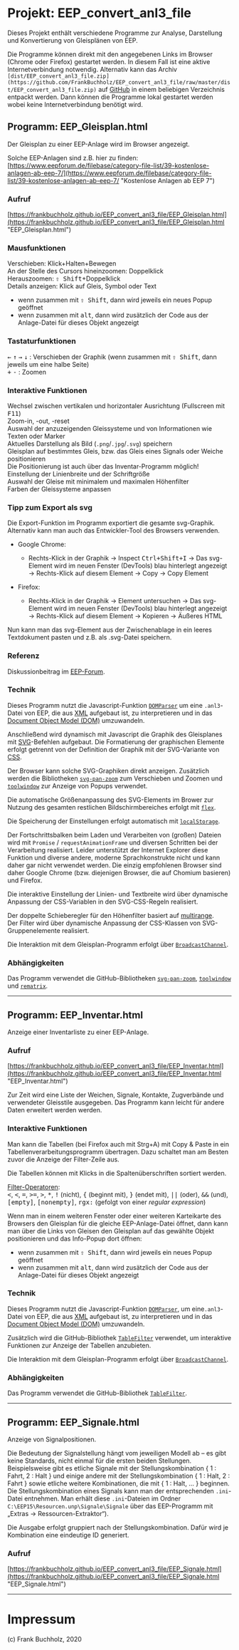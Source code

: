 # Projekt: EEP_convert_anl3_file

Dieses Projekt enthält verschiedene Programme zur Analyse, Darstellung und Konvertierung von Gleisplänen von EEP.

Die Programme können direkt mit den angegebenen Links im Browser (Chrome oder Firefox) gestartet werden. In diesem Fall ist eine aktive Internetverbindung notwendig.
Alternativ kann das Archiv `[dist/EEP_convert_anl3_file.zip](https://github.com/FrankBuchholz/EEP_convert_anl3_file/raw/master/dist/EEP_convert_anl3_file.zip)` auf [GitHub](https://github.com/FrankBuchholz/EEP_convert_anl3_file) in einem beliebigen Verzeichnis entpackt werden. Dann können die Programme lokal gestartet werden wobei keine Internetverbindung benötigt wird.

## Programm: EEP_Gleisplan.html
Der Gleisplan zu einer EEP-Anlage wird im Browser angezeigt.

Solche EEP-Anlagen sind z.B. hier zu finden:<br>
[https://www.eepforum.de/filebase/category-file-list/39-kostenlose-anlagen-ab-eep-7/](https://www.eepforum.de/filebase/category-file-list/39-kostenlose-anlagen-ab-eep-7/ "Kostenlose Anlagen ab EEP 7")

### Aufruf
[https://frankbuchholz.github.io/EEP_convert_anl3_file/EEP_Gleisplan.html](https://frankbuchholz.github.io/EEP_convert_anl3_file/EEP_Gleisplan.html "EEP_Gleisplan.html")

### Mausfunktionen 
Verschieben: Klick+Halten+Bewegen<br>
An der Stelle des Cursors hineinzoomen: Doppelklick<br>
Herauszoomen: <kbd>&#x21E7; Shift</kbd>+Doppelklick<br>
Details anzeigen: Klick auf Gleis, Symbol oder Text
- wenn zusammen mit <kbd>&#x21E7; Shift</kbd>, dann wird jeweils ein neues Popup geöffnet
- wenn zusammen mit <kbd>alt</kbd>, dann wird zusätzlich der Code aus der Anlage-Datei für dieses Objekt angezeigt

### Tastaturfunktionen
<kbd>&larr;</kbd> <kbd>&uarr;</kbd> <kbd>&rarr;</kbd> <kbd>&darr;</kbd> : Verschieben der Graphik (wenn zusammen mit <kbd>&#x21E7; Shift</kbd>, dann jeweils um eine halbe Seite)<br>
<kbd>+</kbd> <kbd>-</kbd> : Zoomen

### Interaktive Funktionen
Wechsel zwischen vertikalen und horizontaler Ausrichtung (Fullscreen mit <kbd>F11</kbd>)<br>
Zoom-in, -out, -reset<br>
Auswahl der anzuzeigenden Gleissysteme und von Informationen wie Texten oder Marker<br>
Aktuelles Darstellung als Bild (`.png`/`.jpg`/`.svg`) speichern<br>
Gleisplan auf bestimmtes Gleis, bzw. das Gleis eines Signals oder Weiche positionieren<br>
Die Positionierung ist auch über das Inventar-Programm möglich!<br>
Einstellung der Linienbreite und der Schriftgröße<br>
Auswahl der Gleise mit minimalem und maximalen Höhenfilter<br>
Farben der Gleissysteme anpassen

### Tipp zum Export als svg

Die Export-Funktion im Programm exportiert die gesamte svg-Graphik. Alternativ kann man auch das Entwickler-Tool des Browsers verwenden. 

- Google Chrome:
  - Rechts-Klick in der Graphik &rarr; Inspect <kbd>Ctrl+Shift+I</kbd> &rarr; Das svg-Element wird im neuen Fenster (DevTools) blau hinterlegt angezeigt &rarr; Rechts-Klick auf diesem Element &rarr; Copy &rarr; Copy Element

- Firefox:
  - Rechts-Klick in der Graphik &rarr; Element untersuchen &rarr; Das svg-Element wird im neuen Fenster (DevTools) blau hinterlegt angezeigt &rarr; Rechts-Klick auf diesem Element &rarr; Kopieren &rarr; Äußeres HTML

Nun kann man das svg-Element aus der Zwischenablage in ein leeres Textdokument pasten und z.B. als .svg-Datei speichern.

### Referenz
Diskussionbeitrag im [EEP-Forum](https://www.eepforum.de/forum/thread/26770-eep-gleisplan-im-browser-anzeigen-javascript-projekt).

### Technik
Dieses Programm nutzt die Javascript-Funktion [`DOMParser`](https://www.w3schools.com/xml/xml_parser.asp) um eine `.anl3`-Datei von EEP, die aus [XML](https://www.w3schools.com/xml/xml_tree.asp) aufgebaut ist, zu interpretieren und in das [Document Object Model (DOM)](https://www.w3schools.com/xml/xml_dom.asp) umzuwandeln.

Anschließend wird dynamisch mit Javascript die Graphik des Gleisplanes mit [SVG](https://www.w3schools.com/html/html5_svg.asp)-Befehlen aufgebaut. Die Formatierung der graphischen Elemente erfolgt getrennt von der Definition der Graphik mit der SVG-Variante von [CSS](https://www.w3schools.com/html/html_css.asp).

Der Browser kann solche SVG-Graphiken direkt anzeigen. Zusätzlich werden die Bibliotheken [`svg-pan-zoom`](https://github.com/ariutta/svg-pan-zoom) zum Verschieben und Zoomen und [`toolwindow`](https://github.com/fluffynuts/toolwindow) zur Anzeige von Popups verwendet.

Die automatische Größenanpassung des SVG-Elements im Brower zur Nutzung des gesamten restlichen Bildschirmbereiches erfolgt mit [`flex`](https://www.w3schools.com/css/css3_flexbox.asp).

Die Speicherung der Einstellungen erfolgt automatisch mit [`localStorage`](https://www.w3schools.com/html/html5_webstorage.asp).  

Der Fortschrittsbalken beim Laden und Verarbeiten von (großen) Dateien wird mit `Promise` / `requestAnimationFrame` und diversen Schritten bei der Verarbeitung realisiert. Leider unterstützt der Internet Explorer diese Funktion und diverse andere, moderne Sprachkonstrukte nicht und kann daher gar nicht verwendet werden. Die einzig empfohlenen Browser sind daher Google Chrome (bzw. diejenigen Browser, die auf Chomium basieren) und Firefox.

Die interaktive Einstellung der Linien- und Textbreite wird über dynamische Anpassung der CSS-Variablen in den SVG-CSS-Regeln realisiert.

Der doppelte Schieberegler für den Höhenfilter basiert auf [multirange](https://leaverou.github.io/multirange/).<br>
Der Filter wird über dynamische Anpassung der CSS-Klassen von SVG-Gruppenelemente realisiert.

Die Interaktion mit dem Gleisplan-Programm erfolgt über [`BroadcastChannel`](https://developer.mozilla.org/de/docs/Web/API/BroadcastChannel).

### Abhängigkeiten
Das Programm verwendet die GitHub-Bibliotheken [`svg-pan-zoom`](https://github.com/ariutta/svg-pan-zoom), [`toolwindow`](https://github.com/fluffynuts/toolwindow) und [`rematrix`](https://github.com/jlmakes/rematrix). 

---

## Programm: EEP_Inventar.html
Anzeige einer Inventarliste zu einer EEP-Anlage.

### Aufruf
[https://frankbuchholz.github.io/EEP_convert_anl3_file/EEP_Inventar.html](https://frankbuchholz.github.io/EEP_convert_anl3_file/EEP_Inventar.html "EEP_Inventar.html")

Zur Zeit wird eine Liste der Weichen, Signale, Kontakte, Zugverbände und verwendeter Gleisstile ausgegeben. Das Programm kann leicht für andere Daten erweitert werden werden. 

### Interaktive Funktionen
Man kann die Tabellen (bei Firefox auch mit Strg+A) mit Copy & Paste in ein Tabellenverarbeitungsprogramm übertragen. Dazu schaltet man am Besten zuvor die Anzeige der Filter-Zeile aus.

Die Tabellen können mit Klicks in die Spaltenüberschriften sortiert werden.

[Filter-Operatoren](https://github.com/koalyptus/TableFilter/wiki/4.-Filter-operators):<br>
<kbd>&lt;</kbd>, <kbd>&lt;</kbd>, <kbd>=</kbd>, <kbd>&gt;=</kbd>, <kbd>&gt;</kbd>, <kbd>*</kbd>, <kbd>!</kbd> (nicht), <kbd>{</kbd> (beginnt mit), <kbd>}</kbd> (endet mit), <kbd>||</kbd> (oder), <kbd>&amp;&amp;</kbd> (und), <kbd>[empty]</kbd>, <kbd>[nonempty]</kbd>, <kbd>rgx:</kbd> (gefolgt von einer <i>regular expression</i>)

Wenn man in einem weiteren Fenster oder einer weiteren Karteikarte des Browsers den Gleisplan für die gleiche EEP-Anlage-Datei öffnet, dann kann man über die Links von Gleisen den Gleisplan auf das gewählte Objekt positionieren und das Info-Popup dort öffnen:
- wenn zusammen mit <kbd>&#x21E7; Shift</kbd>, dann wird jeweils ein neues Popup geöffnet
- wenn zusammen mit <kbd>alt</kbd>, dann wird zusätzlich der Code aus der Anlage-Datei für dieses Objekt angezeigt

### Technik
Dieses Programm nutzt die Javascript-Funktion [`DOMParser`](https://www.w3schools.com/xml/xml_parser.asp), um eine`.anl3`-Datei von EEP, die aus [XML](https://www.w3schools.com/xml/xml_tree.asp) aufgebaut ist, zu interpretieren und in das [Document Object Model (DOM)](https://www.w3schools.com/xml/xml_dom.asp) umzuwandeln.

Zusätzlich wird die GitHub-Bibliothek [`TableFilter`](https://github.com/koalyptus/TableFilter) verwendet, um interaktive Funktionen zur Anzeige der Tabellen anzubieten.

Die Interaktion mit dem Gleisplan-Programm erfolgt über [`BroadcastChannel`](https://developer.mozilla.org/de/docs/Web/API/BroadcastChannel).

### Abhängigkeiten
Das Programm verwendet die GitHub-Bibliothek [`TableFilter`](https://github.com/koalyptus/TableFilter).

---

## Programm: EEP_Signale.html
Anzeige von Signalpositionen.

Die Bedeutung der Signalstellung hängt vom jeweiligen Modell ab – es gibt keine Standards, nicht einmal für die ersten beiden Stellungen.
Beispielsweise gibt es etliche Signale mit der Stellungskombination { 1 : Fahrt, 2 : Halt } und einige andere mit der Stellungskombination { 1 : Halt, 2 : Fahrt } sowie etliche weitere Kombinationen, die mit { 1 : Halt, … } beginnen.  
Die Stellungskombination eines Signals kann man der entsprechenden `.ini`-Datei entnehmen. Man erhält diese `.ini`-Dateien im Ordner `C:\EEP15\Resourcen.unp\Signale\Signale` über das EEP-Programm mit „Extras → Ressourcen-Extraktor“).  

Die Ausgabe erfolgt gruppiert nach der Stellungskombination. Dafür wird je Kombination eine eindeutige ID generiert.  

### Aufruf
[https://frankbuchholz.github.io/EEP_convert_anl3_file/EEP_Signale.html](https://frankbuchholz.github.io/EEP_convert_anl3_file/EEP_Signale.html "EEP_Signale.html")


---

# Impressum
(c) Frank Buchholz, 2020
